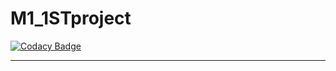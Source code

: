 # M1_1STproject

[![Codacy Badge](https://api.codacy.com/project/badge/Grade/2edc6a42e3d040ed9fed9a5ecf05a0a7)](https://app.codacy.com/gh/SrikiruthikaChandrasekar/M1_1STproject?utm_source=github.com&utm_medium=referral&utm_content=SrikiruthikaChandrasekar/M1_1STproject&utm_campaign=Badge_Grade_Settings)

-------------------------------------------------------------------------------------------------------------------------------------------------------------------------

